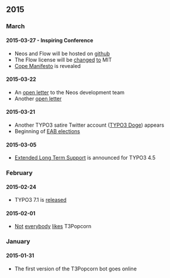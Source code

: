 ## 2015

### March

#### 2015-03-27 - Inspiring Conference

 * Neos and Flow will be hosted on [github](https://twitter.com/TYPO3Neos/status/581388656499400704)
 * The Flow license will be [changed](https://twitter.com/kdambekalns/status/581396675689840640) [to](https://twitter.com/TYPO3Neos/status/581397007614476288) MIT
 * [Cope Manifesto](http://copemanifesto.org/) is revealed

#### 2015-03-22

 * An [open letter](https://gist.github.com/alexanderschnitzler/ed0dacff617df880065c) to the Neos development team
 * Another [open letter](https://gist.github.com/NamelessCoder/e8c5467cfefea4f34df2)

#### 2015-03-21

 * Another TYPO3 satire Twitter account ([TYPO3 Doge](https://twitter.com/typo3doge)) appears
 * Beginning of [EAB elections](https://voting.typo3.org/election/expert-advisory-board-election-2015)

#### 2015-03-05
 
 * [Extended Long Term Support](https://typo3.org/news/article/announcing-typo3-cms-45-extended-long-term-support-plans/) is announced for TYPO3 4.5

### February

#### 2015-02-24

 * TYPO3 7.1 is [released](https://typo3.org/news/article/typo3-cms-71-released-home-improvement/)

#### 2015-02-01

  * [Not](https://twitter.com/helhum/status/561863098177695744) [everybody](https://github.com/t3popcorn/t3popcornbot/issues/4) [likes](https://twitter.com/MarcusSchwemer/status/561889773493972992) T3Popcorn

### January

#### 2015-01-31

* The first version of the T3Popcorn bot goes online
